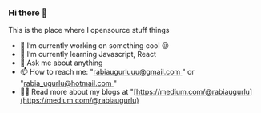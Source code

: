 ### Hi there 👋

This is the place where I opensource stuff  things 

- 🔭 I’m currently working on something cool 😉
- 🌱 I’m currently learning Javascript, React
- 💬 Ask me about anything
- 📫 How to reach me: "[rabiaugurluuu@gmail.com ](rabiaugurluuu@gmail.com)" or "[rabia_ugurlu@hotmail.com ](rabia_ugurluu@hotmail.com)"
- 👨‍💻  Read more about my blogs at "[https://medium.com/@rabiaugurlu](https://medium.com/@rabiaugurlu)



